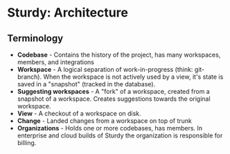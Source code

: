 # Sturdy: Architecture

## Terminology

* **Codebase** - Contains the history of the project, has many workspaces, members, and integrations
* **Workspace** - A logical separation of work-in-progress (think: git-branch). When the workspace is not actively used by a view, it's state is saved in a "snapshot" (tracked in the database).
* **Suggesting workspaces** - A "fork" of a workspace, created from a snapshot of a workspace. Creates suggestions towards the original workspace.
* **View** - A checkout of a workspace on disk.
* **Change** - Landed changes from a workspace on top of trunk
* **Organizations** - Holds one or more codebases, has members. In enterprise and cloud builds of Sturdy the organization is responsible for billing.
